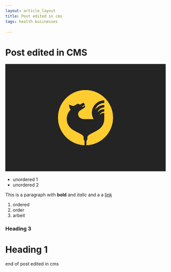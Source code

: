 ```yaml
---
layout: article_layout
title: Post edited in cms
tags: health businesses

---
```

# Post edited in CMS

![](/images/treaz.png)

* unordered 1
* unordered 2

This is a paragraph with **bold** and _italic_ and a a [link](http://www.google.com "Link")

1. ordered
2. order
3. arbeit

### Heading 3

# Heading 1

end of post edited in cms